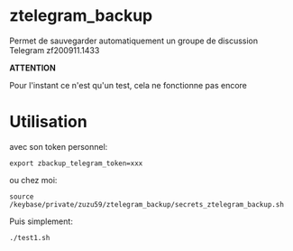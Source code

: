 # ztelegram_backup
Permet de sauvegarder automatiquement un groupe de discussion Telegram
zf200911.1433

**ATTENTION**

Pour l'instant ce n'est qu'un test, cela ne fonctionne pas encore

# Utilisation

avec son token personnel:
```
export zbackup_telegram_token=xxx
```

ou chez moi:
```
source /keybase/private/zuzu59/ztelegram_backup/secrets_ztelegram_backup.sh
```

Puis simplement:
```
./test1.sh
```






